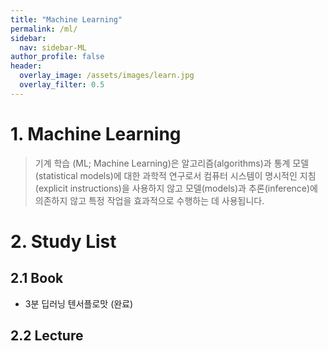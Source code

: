 ```yaml
---
title: "Machine Learning"
permalink: /ml/
sidebar:
  nav: sidebar-ML
author_profile: false
header:
  overlay_image: /assets/images/learn.jpg
  overlay_filter: 0.5
---
```

# 1. Machine Learning
> 기계 학습 (ML; Machine Learning)은 알고리즘(algorithms)과 통계 모델(statistical models)에 대한 과학적 연구로서 컴퓨터 시스템이 명시적인 지침(explicit instructions)을 사용하지 않고 모델(models)과 추론(inference)에 의존하지 않고 특정 작업을 효과적으로 수행하는 데 사용됩니다.

# 2. Study List

## 2.1 Book

- 3분 딥러닝 텐서플로맛 (완료)

## 2.2 Lecture
